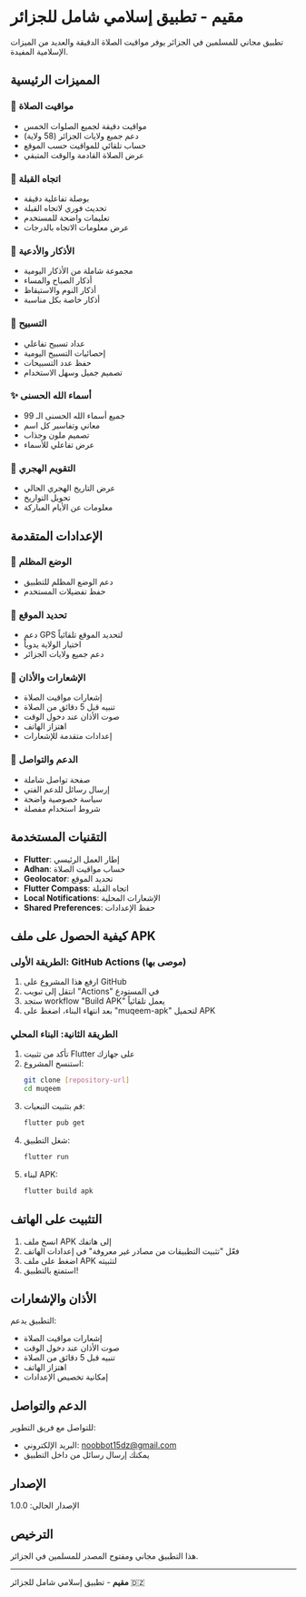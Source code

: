 # مقيم - تطبيق إسلامي شامل للجزائر

تطبيق مجاني للمسلمين في الجزائر يوفر مواقيت الصلاة الدقيقة والعديد من الميزات الإسلامية المفيدة.

## المميزات الرئيسية

### 🕌 مواقيت الصلاة
- مواقيت دقيقة لجميع الصلوات الخمس
- دعم جميع ولايات الجزائر (58 ولاية)
- حساب تلقائي للمواقيت حسب الموقع
- عرض الصلاة القادمة والوقت المتبقي

### 🧭 اتجاه القبلة
- بوصلة تفاعلية دقيقة
- تحديث فوري لاتجاه القبلة
- تعليمات واضحة للمستخدم
- عرض معلومات الاتجاه بالدرجات

### 📿 الأذكار والأدعية
- مجموعة شاملة من الأذكار اليومية
- أذكار الصباح والمساء
- أذكار النوم والاستيقاظ
- أذكار خاصة بكل مناسبة

### 🎯 التسبيح
- عداد تسبيح تفاعلي
- إحصائيات التسبيح اليومية
- حفظ عدد التسبيحات
- تصميم جميل وسهل الاستخدام

### ✨ أسماء الله الحسنى
- جميع أسماء الله الحسنى الـ 99
- معاني وتفاسير كل اسم
- تصميم ملون وجذاب
- عرض تفاعلي للأسماء

### 📅 التقويم الهجري
- عرض التاريخ الهجري الحالي
- تحويل التواريخ
- معلومات عن الأيام المباركة

## الإعدادات المتقدمة

### 🌙 الوضع المظلم
- دعم الوضع المظلم للتطبيق
- حفظ تفضيلات المستخدم

### 📍 تحديد الموقع
- دعم GPS لتحديد الموقع تلقائياً
- اختيار الولاية يدوياً
- دعم جميع ولايات الجزائر

### 🔔 الإشعارات والأذان
- إشعارات مواقيت الصلاة
- تنبيه قبل 5 دقائق من الصلاة
- صوت الأذان عند دخول الوقت
- اهتزاز الهاتف
- إعدادات متقدمة للإشعارات

### 📧 الدعم والتواصل
- صفحة تواصل شاملة
- إرسال رسائل للدعم الفني
- سياسة خصوصية واضحة
- شروط استخدام مفصلة

## التقنيات المستخدمة

- **Flutter**: إطار العمل الرئيسي
- **Adhan**: حساب مواقيت الصلاة
- **Geolocator**: تحديد الموقع
- **Flutter Compass**: اتجاه القبلة
- **Local Notifications**: الإشعارات المحلية
- **Shared Preferences**: حفظ الإعدادات

## كيفية الحصول على ملف APK

### الطريقة الأولى: GitHub Actions (موصى بها)
1. ارفع هذا المشروع على GitHub
2. انتقل إلى تبويب "Actions" في المستودع
3. ستجد workflow "Build APK" يعمل تلقائياً
4. بعد انتهاء البناء، اضغط على "muqeem-apk" لتحميل APK

### الطريقة الثانية: البناء المحلي
1. تأكد من تثبيت Flutter على جهازك
2. استنسخ المشروع:
   ```bash
   git clone [repository-url]
   cd muqeem
   ```
3. قم بتثبيت التبعيات:
   ```bash
   flutter pub get
   ```
4. شغل التطبيق:
   ```bash
   flutter run
   ```
5. لبناء APK:
   ```bash
   flutter build apk
   ```

## التثبيت على الهاتف

1. انسخ ملف APK إلى هاتفك
2. فعّل "تثبيت التطبيقات من مصادر غير معروفة" في إعدادات الهاتف
3. اضغط على ملف APK لتثبيته
4. استمتع بالتطبيق!

## الأذان والإشعارات

التطبيق يدعم:
- إشعارات مواقيت الصلاة
- صوت الأذان عند دخول الوقت
- تنبيه قبل 5 دقائق من الصلاة
- اهتزاز الهاتف
- إمكانية تخصيص الإعدادات

## الدعم والتواصل

للتواصل مع فريق التطوير:
- البريد الإلكتروني: noobbot15dz@gmail.com
- يمكنك إرسال رسائل من داخل التطبيق

## الإصدار

الإصدار الحالي: 1.0.0

## الترخيص

هذا التطبيق مجاني ومفتوح المصدر للمسلمين في الجزائر.

---

**مقيم** - تطبيق إسلامي شامل للجزائر 🇩🇿 